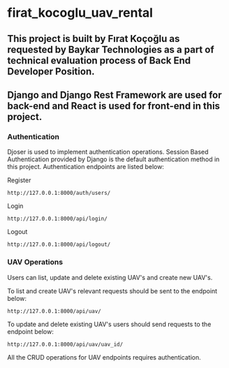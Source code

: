 # firat_kocoglu_uav_rental

## This project is built by Fırat Koçoğlu as requested by Baykar Technologies as a part of technical evaluation process of Back End Developer Position.

## Django and Django Rest Framework are used for back-end and React is used for front-end in this project.

### Authentication

Djoser is used to implement authentication operations. Session Based Authentication provided by Django is the default authentication method in this project. Authentication endpoints are listed below:

Register

```
http://127.0.0.1:8000/auth/users/
```

Login

```
http://127.0.0.1:8000/api/login/
```

Logout

```
http://127.0.0.1:8000/api/logout/
```

### UAV Operations

Users can list, update and delete existing UAV's and create new UAV's.

To list and create UAV's relevant requests should be sent to the endpoint below:

```
http://127.0.0.1:8000/api/uav/
```

To update and delete existing UAV's users should send requests to the endpoint below:

```
http://127.0.0.1:8000/api/uav/uav_id/
```

All the CRUD operations for UAV endpoints requires authentication.
